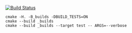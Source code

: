 [![Build Status](https://travis-ci.org/olegvasilev1999/vector_example.svg?branch=master)](https://travis-ci.org/olegvasilev1999/vector_example)

```
cmake -H. -B_builds -DBUILD_TESTS=ON
cmake --build _builds
cmake --build _builds --target test -- ARGS=--verbose
```
